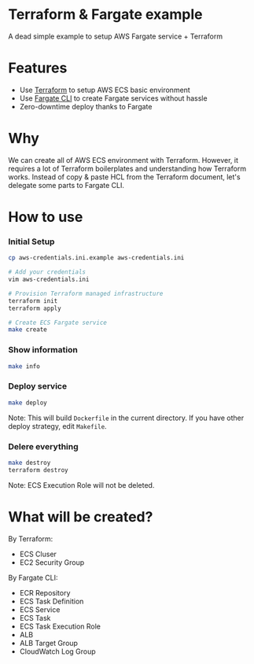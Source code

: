 # Terraform & Fargate example

A dead simple example to setup AWS Fargate service + Terraform

# Features

- Use [Terraform](https://www.terraform.io) to setup AWS ECS basic environment
- Use [Fargate CLI](https://github.com/awslabs/fargatecli) to create Fargate services without hassle
- Zero-downtime deploy thanks to Fargate

# Why

We can create all of AWS ECS environment with Terraform. However, it requires a lot of Terraform boilerplates and understanding how Terraform works. Instead of copy & paste HCL from the Terraform document, let's delegate some parts to Fargate CLI.

# How to use

### Initial Setup

```sh
cp aws-credentials.ini.example aws-credentials.ini

# Add your credentials
vim aws-credentials.ini

# Provision Terraform managed infrastructure
terraform init
terraform apply

# Create ECS Fargate service
make create
```

### Show information

```sh
make info
```

### Deploy service

```sh
make deploy
```

Note: This will build `Dockerfile` in the current directory. If you have other deploy strategy, edit `Makefile`.

### Delere everything

```sh
make destroy
terraform destroy
```

Note: ECS Execution Role will not be deleted.

# What will be created?

By Terraform:

- ECS Cluser
- EC2 Security Group

By Fargate CLI:

- ECR Repository
- ECS Task Definition
- ECS Service
- ECS Task
- ECS Task Execution Role
- ALB
- ALB Target Group
- CloudWatch Log Group
